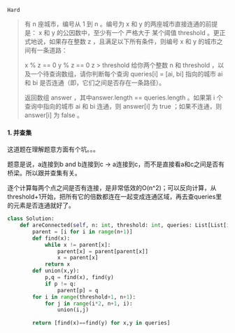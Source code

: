 `Hard`

> 有 n 座城市，编号从 1 到 n 。编号为 x 和 y 的两座城市直接连通的前提是： x 和 y 的公因数中，至少有一个 严格大于 某个阈值 threshold 。更正式地说，如果存在整数 z ，且满足以下所有条件，则编号 x 和 y 的城市之间有一条道路：
>
> x % z == 0
> y % z == 0
> z > threshold
> 给你两个整数 n 和 threshold ，以及一个待查询数组，请你判断每个查询 queries[i] = [ai, bi] 指向的城市 ai 和 bi 是否连通（即，它们之间是否存在一条路径）。
>
> 返回数组 answer ，其中answer.length == queries.length 。如果第 i 个查询中指向的城市 ai 和 bi 连通，则 answer[i] 为 true ；如果不连通，则 answer[i] 为 false 。
>

#### 1. 并查集

这道题在理解题意方面有个坑。。。

题意是说，a连接到b and b连接到c -> a连接到c，而不是直接看a和c之间是否有桥梁。所以跟并查集有关。

逐个计算每两个点之间是否有连接，是非常低效的O(n^2)；可以反向计算，从threshold+1开始，把所有它的倍数都连在一起变成连通区域，再去查queries里的元素是否连通就好了。

```python
class Solution:
    def areConnected(self, n: int, threshold: int, queries: List[List[int]]) -> List[bool]:
        parent = [i for i in range(n+1)]
        def find(x):
            while x != parent[x]:
                parent[x] = parent[parent[x]]
                x = parent[x]
            return x
        def union(x,y):
            p,q = find(x), find(y)
            if p != q:
                parent[p] = q
        for i in range(threshold+1, n+1):
            for j in range(i*2, n+1, i):
                union(i,j)
        
        return [find(x)==find(y) for x,y in queries]
```




